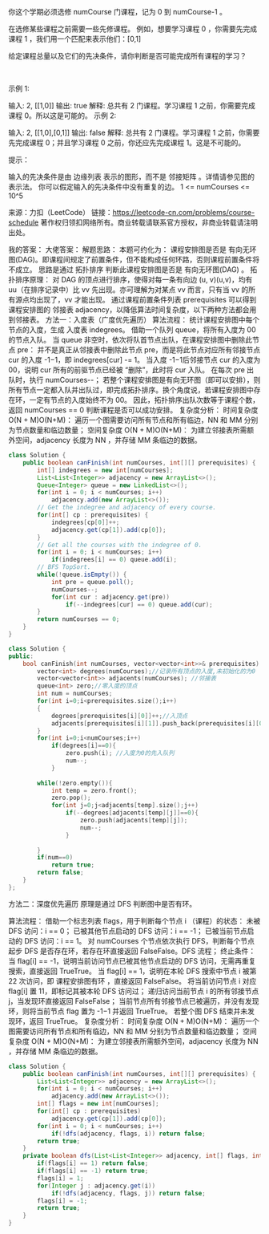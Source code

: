 你这个学期必须选修 numCourse 门课程，记为 0 到 numCourse-1 。

在选修某些课程之前需要一些先修课程。 例如，想要学习课程 0 ，你需要先完成课程 1 ，我们用一个匹配来表示他们：[0,1]

给定课程总量以及它们的先决条件，请你判断是否可能完成所有课程的学习？

 

示例 1:

输入: 2, [[1,0]] 
输出: true
解释: 总共有 2 门课程。学习课程 1 之前，你需要完成课程 0。所以这是可能的。
示例 2:

输入: 2, [[1,0],[0,1]]
输出: false
解释: 总共有 2 门课程。学习课程 1 之前，你需要先完成​课程 0；并且学习课程 0 之前，你还应先完成课程 1。这是不可能的。
 

提示：

输入的先决条件是由 边缘列表 表示的图形，而不是 邻接矩阵 。详情请参见图的表示法。
你可以假定输入的先决条件中没有重复的边。
1 <= numCourses <= 10^5

来源：力扣（LeetCode）
链接：https://leetcode-cn.com/problems/course-schedule
著作权归领扣网络所有。商业转载请联系官方授权，非商业转载请注明出处。

我的答案：
大佬答案：
解题思路：
本题可约化为： 课程安排图是否是 有向无环图(DAG)。即课程间规定了前置条件，但不能构成任何环路，否则课程前置条件将不成立。
思路是通过 拓扑排序 判断此课程安排图是否是 有向无环图(DAG) 。 拓扑排序原理： 对 DAG 的顶点进行排序，使得对每一条有向边 (u, v)(u,v)，均有 uu（在排序记录中）比 vv 先出现。亦可理解为对某点 vv 而言，只有当 vv 的所有源点均出现了，vv 才能出现。
通过课程前置条件列表 prerequisites 可以得到课程安排图的 邻接表 adjacency，以降低算法时间复杂度，以下两种方法都会用到邻接表。
方法一：入度表（广度优先遍历）
算法流程：
统计课程安排图中每个节点的入度，生成 入度表 indegrees。
借助一个队列 queue，将所有入度为 00 的节点入队。
当 queue 非空时，依次将队首节点出队，在课程安排图中删除此节点 pre：
并不是真正从邻接表中删除此节点 pre，而是将此节点对应所有邻接节点 cur 的入度 -1−1，即 indegrees[cur] -= 1。
当入度 -1−1后邻接节点 cur 的入度为 00，说明 cur 所有的前驱节点已经被 “删除”，此时将 cur 入队。
在每次 pre 出队时，执行 numCourses--；
若整个课程安排图是有向无环图（即可以安排），则所有节点一定都入队并出队过，即完成拓扑排序。换个角度说，若课程安排图中存在环，一定有节点的入度始终不为 00。
因此，拓扑排序出队次数等于课程个数，返回 numCourses == 0 判断课程是否可以成功安排。
复杂度分析：
时间复杂度 O(N + M)O(N+M)： 遍历一个图需要访问所有节点和所有临边，NN 和 MM 分别为节点数量和临边数量；
空间复杂度 O(N + M)O(N+M)： 为建立邻接表所需额外空间，adjacency 长度为 NN ，并存储 MM 条临边的数据。

```java
class Solution {
    public boolean canFinish(int numCourses, int[][] prerequisites) {
        int[] indegrees = new int[numCourses];
        List<List<Integer>> adjacency = new ArrayList<>();
        Queue<Integer> queue = new LinkedList<>();
        for(int i = 0; i < numCourses; i++)
            adjacency.add(new ArrayList<>());
        // Get the indegree and adjacency of every course.
        for(int[] cp : prerequisites) {
            indegrees[cp[0]]++;
            adjacency.get(cp[1]).add(cp[0]);
        }
        // Get all the courses with the indegree of 0.
        for(int i = 0; i < numCourses; i++)
            if(indegrees[i] == 0) queue.add(i);
        // BFS TopSort.
        while(!queue.isEmpty()) {
            int pre = queue.poll();
            numCourses--;
            for(int cur : adjacency.get(pre))
                if(--indegrees[cur] == 0) queue.add(cur);
        }
        return numCourses == 0;
    }
}
```


```C++
class Solution {
public:
    bool canFinish(int numCourses, vector<vector<int>>& prerequisites) {
        vector<int> degrees(numCourses);//记录所有顶点的入度,未初始化的为0
        vector<vector<int>> adjacents(numCourses); //邻接表
        queue<int> zero;//零入度的顶点
        int num = numCourses;
        for(int i=0;i<prerequisites.size();i++)
        {
            degrees[prerequisites[i][0]]++;//入顶点
            adjacents[prerequisites[i][1]].push_back(prerequisites[i][0]);//出顶点
        }
        for(int i=0;i<numCourses;i++)
            if(degrees[i]==0){
                zero.push(i); //入度为0的先入队列
                num--;
            }
                
        while(!zero.empty()){
            int temp = zero.front();
            zero.pop();
            for(int j=0;j<adjacents[temp].size();j++)
                if(--degrees[adjacents[temp][j]]==0){
                    zero.push(adjacents[temp][j]);
                    num--;
                }
                    
        }
        if(num==0)
            return true;
        return false;
    }
};
```



方法二：深度优先遍历
原理是通过 DFS 判断图中是否有环。

算法流程：
借助一个标志列表 flags，用于判断每个节点 i （课程）的状态：
未被 DFS 访问：i == 0；
已被其他节点启动的 DFS 访问：i == -1；
已被当前节点启动的 DFS 访问：i == 1。
对 numCourses 个节点依次执行 DFS，判断每个节点起步 DFS 是否存在环，若存在环直接返回 FalseFalse。DFS 流程；
终止条件：
当 flag[i] == -1，说明当前访问节点已被其他节点启动的 DFS 访问，无需再重复搜索，直接返回 TrueTrue。
当 flag[i] == 1，说明在本轮 DFS 搜索中节点 i 被第 22 次访问，即 课程安排图有环 ，直接返回 FalseFalse。
将当前访问节点 i 对应 flag[i] 置 11，即标记其被本轮 DFS 访问过；
递归访问当前节点 i 的所有邻接节点 j，当发现环直接返回 FalseFalse；
当前节点所有邻接节点已被遍历，并没有发现环，则将当前节点 flag 置为 -1−1 并返回 TrueTrue。
若整个图 DFS 结束并未发现环，返回 TrueTrue。
复杂度分析：
时间复杂度 O(N + M)O(N+M)： 遍历一个图需要访问所有节点和所有临边，NN 和 MM 分别为节点数量和临边数量；
空间复杂度 O(N + M)O(N+M)： 为建立邻接表所需额外空间，adjacency 长度为 NN ，并存储 MM 条临边的数据。

```java
class Solution {
    public boolean canFinish(int numCourses, int[][] prerequisites) {
        List<List<Integer>> adjacency = new ArrayList<>();
        for(int i = 0; i < numCourses; i++)
            adjacency.add(new ArrayList<>());
        int[] flags = new int[numCourses];
        for(int[] cp : prerequisites)
            adjacency.get(cp[1]).add(cp[0]);
        for(int i = 0; i < numCourses; i++)
            if(!dfs(adjacency, flags, i)) return false;
        return true;
    }
    private boolean dfs(List<List<Integer>> adjacency, int[] flags, int i) {
        if(flags[i] == 1) return false;
        if(flags[i] == -1) return true;
        flags[i] = 1;
        for(Integer j : adjacency.get(i))
            if(!dfs(adjacency, flags, j)) return false;
        flags[i] = -1;
        return true;
    }
}
```

